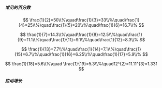 ##### 常见的百分数

$$
\frac{1}{2}=50\\%\quad\frac{1}{3}=33\\%\quad\frac{1}{4}=25\\%\quad\frac{1}{5}=20\\%\quad\frac{1}{6}=16.7\\%
$$

$$
\frac{1}{7}=14.3\\%\quad\frac{1}{8}=12.5\\%\quad\frac{1}{9}=11.1\\%\quad\frac{1}{11}=9.1\\%\quad\frac{1}{12}=8.3\\%
$$

$$
\frac{1}{13}=7.7\\%\quad\frac{1}{14}=7.1\\%\quad\frac{1}{15}=6.7\\%\quad\frac{1}{16}=6.25\\%\quad\frac{1}{17}=5.9\\%
$$

$$
\frac{1}{18}=5.6\\%\quad \frac{1}{19}=5.3\\%\quad12^{2}=11.11^{3}=1.331
$$

##### 拉动增长

